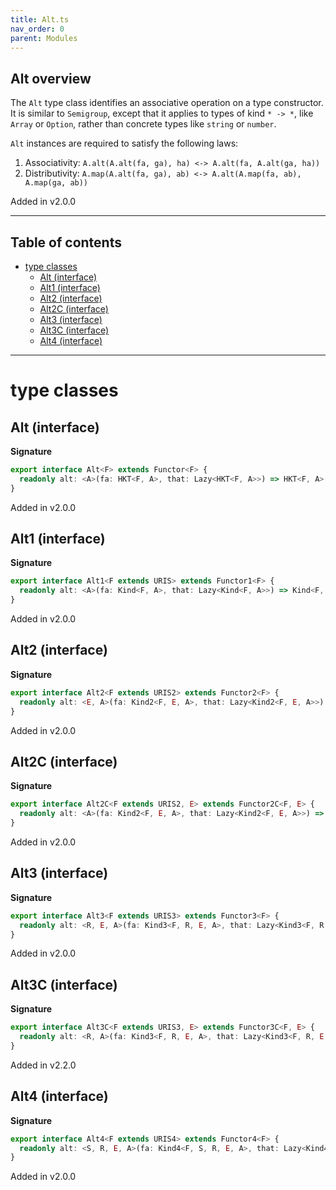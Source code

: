 ```yaml
---
title: Alt.ts
nav_order: 0
parent: Modules
---
```


## Alt overview

The `Alt` type class identifies an associative operation on a type constructor. It is similar to `Semigroup`, except
that it applies to types of kind `* -> *`, like `Array` or `Option`, rather than concrete types like `string` or
`number`.

`Alt` instances are required to satisfy the following laws:

1. Associativity: `A.alt(A.alt(fa, ga), ha) <-> A.alt(fa, A.alt(ga, ha))`
2. Distributivity: `A.map(A.alt(fa, ga), ab) <-> A.alt(A.map(fa, ab), A.map(ga, ab))`

Added in v2.0.0

---

<h2 class="text-delta">Table of contents</h2>

- [type classes](#type-classes)
  - [Alt (interface)](#alt-interface)
  - [Alt1 (interface)](#alt1-interface)
  - [Alt2 (interface)](#alt2-interface)
  - [Alt2C (interface)](#alt2c-interface)
  - [Alt3 (interface)](#alt3-interface)
  - [Alt3C (interface)](#alt3c-interface)
  - [Alt4 (interface)](#alt4-interface)

---

# type classes

## Alt (interface)

**Signature**

```ts
export interface Alt<F> extends Functor<F> {
  readonly alt: <A>(fa: HKT<F, A>, that: Lazy<HKT<F, A>>) => HKT<F, A>
}
```

Added in v2.0.0

## Alt1 (interface)

**Signature**

```ts
export interface Alt1<F extends URIS> extends Functor1<F> {
  readonly alt: <A>(fa: Kind<F, A>, that: Lazy<Kind<F, A>>) => Kind<F, A>
}
```

Added in v2.0.0

## Alt2 (interface)

**Signature**

```ts
export interface Alt2<F extends URIS2> extends Functor2<F> {
  readonly alt: <E, A>(fa: Kind2<F, E, A>, that: Lazy<Kind2<F, E, A>>) => Kind2<F, E, A>
}
```

Added in v2.0.0

## Alt2C (interface)

**Signature**

```ts
export interface Alt2C<F extends URIS2, E> extends Functor2C<F, E> {
  readonly alt: <A>(fa: Kind2<F, E, A>, that: Lazy<Kind2<F, E, A>>) => Kind2<F, E, A>
}
```

Added in v2.0.0

## Alt3 (interface)

**Signature**

```ts
export interface Alt3<F extends URIS3> extends Functor3<F> {
  readonly alt: <R, E, A>(fa: Kind3<F, R, E, A>, that: Lazy<Kind3<F, R, E, A>>) => Kind3<F, R, E, A>
}
```

Added in v2.0.0

## Alt3C (interface)

**Signature**

```ts
export interface Alt3C<F extends URIS3, E> extends Functor3C<F, E> {
  readonly alt: <R, A>(fa: Kind3<F, R, E, A>, that: Lazy<Kind3<F, R, E, A>>) => Kind3<F, R, E, A>
}
```

Added in v2.2.0

## Alt4 (interface)

**Signature**

```ts
export interface Alt4<F extends URIS4> extends Functor4<F> {
  readonly alt: <S, R, E, A>(fa: Kind4<F, S, R, E, A>, that: Lazy<Kind4<F, S, R, E, A>>) => Kind4<F, S, R, E, A>
}
```

Added in v2.0.0
